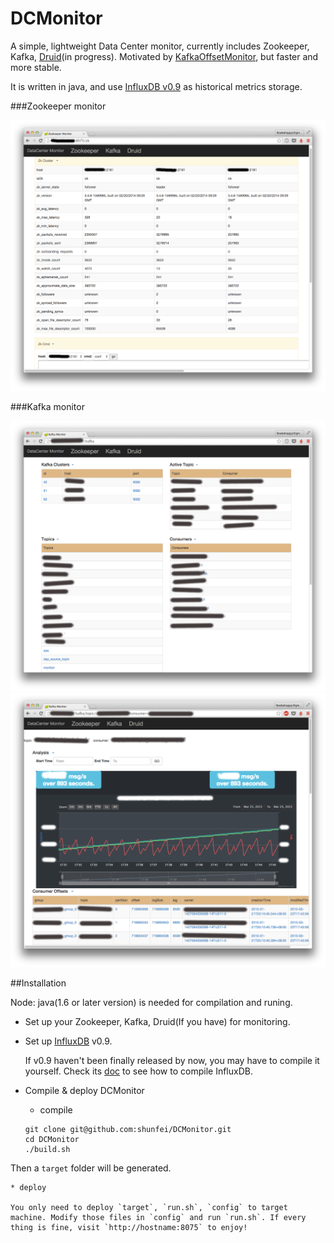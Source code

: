 DCMonitor
=====

A simple, lightweight Data Center monitor, currently includes Zookeeper, Kafka, [Druid](http://druid.io/)(in progress). Motivated by [KafkaOffsetMonitor](https://github.com/quantifind/KafkaOffsetMonitor), but faster and more stable.

It is written in java, and use [InfluxDB v0.9](https://github.com/influxdb/influxdb) as historical metrics storage.

###Zookeeper monitor


![](img/zk.png)

###Kafka monitor


![](img/kafka_sum.png)
![](img/kafka_offset.png)

##Installation

Node: java(1.6 or later version) is needed for compilation and runing.

* Set up your Zookeeper, Kafka, Druid(If you have) for monitoring.
* Set up [InfluxDB](https://github.com/influxdb/influxdb) v0.9.
	
	If v0.9 haven't been finally released by now, you may have to compile it yourself. Check its [doc](https://github.com/influxdb/influxdb/blob/master/CONTRIBUTING.md) to see how to compile InfluxDB.

* Compile & deploy DCMonitor

	* compile
	
	```
	git clone git@github.com:shunfei/DCMonitor.git
	cd DCMonitor
	./build.sh
	```
Then a `target` folder will be generated.
	
	* deploy
	
	You only need to deploy `target`, `run.sh`, `config` to target machine. Modify those files in `config` and run `run.sh`. If every thing is fine, visit `http://hostname:8075` to enjoy!
	
	